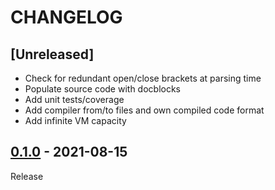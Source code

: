 # CHANGELOG
## [Unreleased]
- Check for redundant open/close brackets at parsing time
- Populate source code with docblocks
- Add unit tests/coverage
- Add compiler from/to files and own compiled code format
- Add infinite VM capacity

## [0.1.0](../../tree/0.1.0) - 2021-08-15
Release
